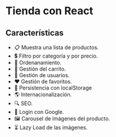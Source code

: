 # Tienda con React

## Características

- :clipboard: Muestra una lista de productos.
- 💲 Filtro por categoría y por precio.
- :twisted_rightwards_arrows: Ordenanamiento.
- :shopping_cart: Gestión del carrito.
- :bust_in_silhouette: Gestión de usuarios.
- ❤️ Gestión de favoritos.
- 💾 Persistencia con localStorage
- :earth_americas: Internacionalización.
- :mag: SEO.
- :key: Login con Google.
- 🖼️ Carousel de imágenes del producto.
- ⏳ Lazy Load de las imágenes.
